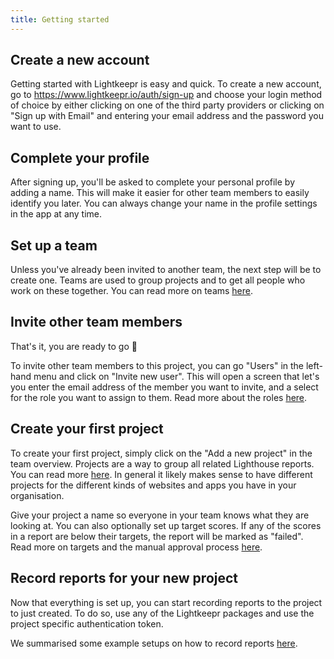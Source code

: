 ```yaml
---
title: Getting started
---
```


## Create a new account

Getting started with Lightkeepr is easy and quick. To create a new account, go to https://www.lightkeepr.io/auth/sign-up and choose your login method of choice by either clicking on one of the third party providers or clicking on "Sign up with Email" and entering your email address and the password you want to use.

## Complete your profile

After signing up, you'll be asked to complete your personal profile by adding a name. This will make it easier for other team members to easily identify you later. You can always change your name in the profile settings in the app at any time.

## Set up a team

Unless you've already been invited to another team, the next step will be to create one. Teams are used to group projects and to get all people who work on these together. You can read more on teams [here](./features/teams).

## Invite other team members

That's it, you are ready to go 🎉

To invite other team members to this project, you can go "Users" in the left-hand menu and click on "Invite new user". This will open a screen that let's you enter the email address of the member you want to invite, and a select for the role you want to assign to them. Read more about the roles [here](./features/teams#user-roles).

## Create your first project

To create your first project, simply click on the "Add a new project" in the team overview. Projects are a way to group all related Lighthouse reports. You can read more [here](./features/projects). In general it likely makes sense to have different projects for the different kinds of websites and apps you have in your organisation.

Give your project a name so everyone in your team knows what they are looking at. You can also optionally set up target scores. If any of the scores in a report are below their targets, the report will be marked as "failed". Read more on targets and the manual approval process [here](./features/projects#project-targets).

## Record reports for your new project

Now that everything is set up, you can start recording reports to the project to just created. To do so, use any of the Lightkeepr packages and use the project specific authentication token.

We summarised some example setups on how to record reports [here](./features/reports#how-to-record-reports).
